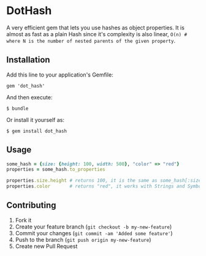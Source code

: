 # DotHash

A very efficient gem that lets you use hashes as object properties. It is almost as fast as a plain Hash 
since it's complexity is also linear, `O(n) # where N is the number of nested parents of the given property`.

## Installation

Add this line to your application's Gemfile:

    gem 'dot_hash'

And then execute:

    $ bundle

Or install it yourself as:

    $ gem install dot_hash

## Usage

```ruby
some_hash = {size: {height: 100, width: 500}, "color" => "red"}
properties = some_hash.to_properties

properties.size.height # returns 100, it is the same as some_hash[:size][:height]
properties.color       # returns "red", it works with Strings and Symbol keys
```

## Contributing

1. Fork it
2. Create your feature branch (`git checkout -b my-new-feature`)
3. Commit your changes (`git commit -am 'Added some feature'`)
4. Push to the branch (`git push origin my-new-feature`)
5. Create new Pull Request
